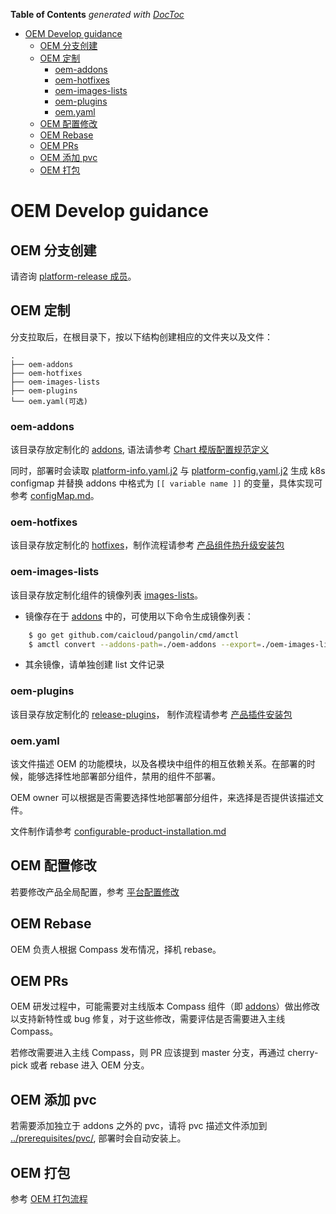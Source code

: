 <!-- START doctoc generated TOC please keep comment here to allow auto update -->
<!-- DON'T EDIT THIS SECTION, INSTEAD RE-RUN doctoc TO UPDATE -->
**Table of Contents**  *generated with [DocToc](https://github.com/thlorenz/doctoc)*

- [OEM Develop guidance](#oem-develop-guidance)
  - [OEM 分支创建](#oem-%E5%88%86%E6%94%AF%E5%88%9B%E5%BB%BA)
  - [OEM 定制](#oem-%E5%AE%9A%E5%88%B6)
    - [oem-addons](#oem-addons)
    - [oem-hotfixes](#oem-hotfixes)
    - [oem-images-lists](#oem-images-lists)
    - [oem-plugins](#oem-plugins)
    - [oem.yaml](#oemyaml)
  - [OEM 配置修改](#oem-%E9%85%8D%E7%BD%AE%E4%BF%AE%E6%94%B9)
  - [OEM Rebase](#oem-rebase)
  - [OEM PRs](#oem-prs)
  - [OEM 添加 pvc](#oem-%E6%B7%BB%E5%8A%A0-pvc)
  - [OEM 打包](#oem-%E6%89%93%E5%8C%85)

<!-- END doctoc generated TOC please keep comment here to allow auto update -->

# OEM Develop guidance

## OEM 分支创建

请咨询 [platform-release 成员](https://github.com/orgs/caicloud/teams/platform-release/members)。

## OEM 定制

分支拉取后，在根目录下，按以下结构创建相应的文件夹以及文件：

```
.
├── oem-addons
├── oem-hotfixes
├── oem-images-lists
├── oem-plugins
└── oem.yaml(可选)
```

### oem-addons

该目录存放定制化的 [addons](../addons), 语法请参考 [Chart 模版配置规范定义](https://github.com/caicloud/charts#chart-%E6%A8%A1%E7%89%88%E9%85%8D%E7%BD%AE%E8%A7%84%E8%8C%83%E5%AE%9A%E4%B9%89v100)

同时，部署时会读取 [platform-info.yaml.j2](../platform-info.yaml.j2) 与 [platform-config.yaml.j2](../platform-config.yaml.j2) 生成 k8s configmap 并替换 addons 中格式为 `[[ variable name ]]` 的变量，具体实现可参考 [configMap.md](./configMap.md)。

### oem-hotfixes

该目录存放定制化的 [hotfixes](../release-hotfixes)，制作流程请参考 [产品组件热升级安装包](./hotfix.md)

### oem-images-lists

该目录存放定制化组件的镜像列表 [images-lists](./images-lists)。

- 镜像存在于 [addons](../addons) 中的，可使用以下命令生成镜像列表：

```bash
    $ go get github.com/caicloud/pangolin/cmd/amctl
    $ amctl convert --addons-path=./oem-addons --export=./oem-images-lists/addons.list
```

- 其余镜像，请单独创建 list 文件记录

### oem-plugins

该目录存放定制化的 [release-plugins](../release-plugins)， 制作流程请参考 [产品插件安装包](./plugin.md)

### oem.yaml

该文件描述 OEM 的功能模块，以及各模块中组件的相互依赖关系。在部署的时候，能够选择性地部署部分组件，禁用的组件不部署。

OEM owner 可以根据是否需要选择性地部署部分组件，来选择是否提供该描述文件。

文件制作请参考 [configurable-product-installation.md](./configurable-product-installation.md)

## OEM 配置修改

若要修改产品全局配置，参考 [平台配置修改](./configMap.md)

## OEM Rebase

OEM 负责人根据 Compass 发布情况，择机 rebase。

## OEM PRs

OEM 研发过程中，可能需要对主线版本 Compass 组件（即 [addons](../addons)）做出修改以支持新特性或 bug 修复，对于这些修改，需要评估是否需要进入主线 Compass。

若修改需要进入主线 Compass，则 PR 应该提到 master 分支，再通过 cherry-pick 或者 rebase 进入 OEM 分支。

## OEM 添加 pvc

若需要添加独立于 addons 之外的 pvc，请将 pvc 描述文件添加到 [../prerequisites/pvc/](../prerequisites/pvc), 部署时会自动安装上。

## OEM 打包

参考 [OEM 打包流程](./oem-package.md)
